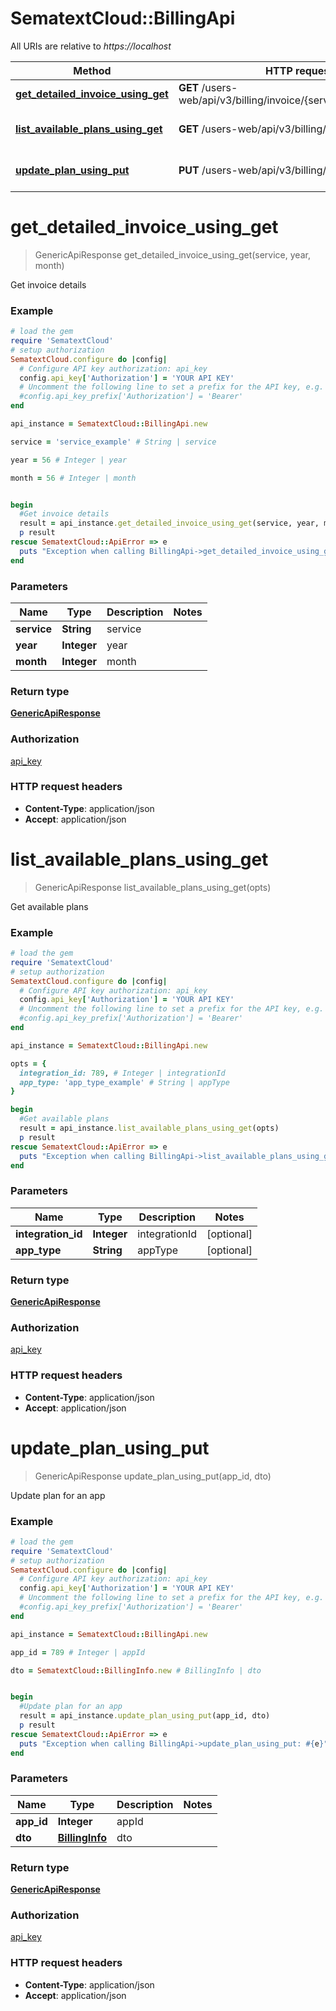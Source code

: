 # SematextCloud::BillingApi

All URIs are relative to *https://localhost*

Method | HTTP request | Description
------------- | ------------- | -------------
[**get_detailed_invoice_using_get**](BillingApi.md#get_detailed_invoice_using_get) | **GET** /users-web/api/v3/billing/invoice/{service}/{year}/{month} | Get invoice details
[**list_available_plans_using_get**](BillingApi.md#list_available_plans_using_get) | **GET** /users-web/api/v3/billing/availablePlans | Get available plans
[**update_plan_using_put**](BillingApi.md#update_plan_using_put) | **PUT** /users-web/api/v3/billing/info/{appId} | Update plan for an app


# **get_detailed_invoice_using_get**
> GenericApiResponse get_detailed_invoice_using_get(service, year, month)

Get invoice details

### Example
```ruby
# load the gem
require 'SematextCloud'
# setup authorization
SematextCloud.configure do |config|
  # Configure API key authorization: api_key
  config.api_key['Authorization'] = 'YOUR API KEY'
  # Uncomment the following line to set a prefix for the API key, e.g. 'Bearer' (defaults to nil)
  #config.api_key_prefix['Authorization'] = 'Bearer'
end

api_instance = SematextCloud::BillingApi.new

service = 'service_example' # String | service

year = 56 # Integer | year

month = 56 # Integer | month


begin
  #Get invoice details
  result = api_instance.get_detailed_invoice_using_get(service, year, month)
  p result
rescue SematextCloud::ApiError => e
  puts "Exception when calling BillingApi->get_detailed_invoice_using_get: #{e}"
end
```

### Parameters

Name | Type | Description  | Notes
------------- | ------------- | ------------- | -------------
 **service** | **String**| service |
 **year** | **Integer**| year |
 **month** | **Integer**| month |

### Return type

[**GenericApiResponse**](GenericApiResponse.md)

### Authorization

[api_key](../README.md#api_key)

### HTTP request headers

 - **Content-Type**: application/json
 - **Accept**: application/json



# **list_available_plans_using_get**
> GenericApiResponse list_available_plans_using_get(opts)

Get available plans

### Example
```ruby
# load the gem
require 'SematextCloud'
# setup authorization
SematextCloud.configure do |config|
  # Configure API key authorization: api_key
  config.api_key['Authorization'] = 'YOUR API KEY'
  # Uncomment the following line to set a prefix for the API key, e.g. 'Bearer' (defaults to nil)
  #config.api_key_prefix['Authorization'] = 'Bearer'
end

api_instance = SematextCloud::BillingApi.new

opts = {
  integration_id: 789, # Integer | integrationId
  app_type: 'app_type_example' # String | appType
}

begin
  #Get available plans
  result = api_instance.list_available_plans_using_get(opts)
  p result
rescue SematextCloud::ApiError => e
  puts "Exception when calling BillingApi->list_available_plans_using_get: #{e}"
end
```

### Parameters

Name | Type | Description  | Notes
------------- | ------------- | ------------- | -------------
 **integration_id** | **Integer**| integrationId | [optional]
 **app_type** | **String**| appType | [optional]

### Return type

[**GenericApiResponse**](GenericApiResponse.md)

### Authorization

[api_key](../README.md#api_key)

### HTTP request headers

 - **Content-Type**: application/json
 - **Accept**: application/json



# **update_plan_using_put**
> GenericApiResponse update_plan_using_put(app_id, dto)

Update plan for an app

### Example
```ruby
# load the gem
require 'SematextCloud'
# setup authorization
SematextCloud.configure do |config|
  # Configure API key authorization: api_key
  config.api_key['Authorization'] = 'YOUR API KEY'
  # Uncomment the following line to set a prefix for the API key, e.g. 'Bearer' (defaults to nil)
  #config.api_key_prefix['Authorization'] = 'Bearer'
end

api_instance = SematextCloud::BillingApi.new

app_id = 789 # Integer | appId

dto = SematextCloud::BillingInfo.new # BillingInfo | dto


begin
  #Update plan for an app
  result = api_instance.update_plan_using_put(app_id, dto)
  p result
rescue SematextCloud::ApiError => e
  puts "Exception when calling BillingApi->update_plan_using_put: #{e}"
end
```

### Parameters

Name | Type | Description  | Notes
------------- | ------------- | ------------- | -------------
 **app_id** | **Integer**| appId |
 **dto** | [**BillingInfo**](BillingInfo.md)| dto |

### Return type

[**GenericApiResponse**](GenericApiResponse.md)

### Authorization

[api_key](../README.md#api_key)

### HTTP request headers

 - **Content-Type**: application/json
 - **Accept**: application/json

